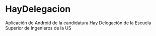 HayDelegacion
=============

Aplicación de Android de la candidatura Hay Delegación de la Escuela Superior de Ingenieros de la US